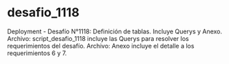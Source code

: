 # desafio_1118
Deployment - Desafío N°1118: Definición de tablas.  Incluye Querys y Anexo.
Archivo: script_desafio_1118  incluye las Querys para resolver los requerimientos del desafío.
Archivo: Anexo incluye el detalle a los requerimientos 6 y 7.